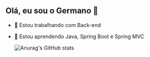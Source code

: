 ## Olá, eu sou o Germano 👋

- 🔭 Estou trabalhando com Back-end
- 🌱 Estou aprendendo Java, Spring Boot e Spring MVC

  ![Anurag's GitHub stats](https://github-readme-stats.vercel.app/api?username=anuraghazra&show_icons=true&theme=radical)


